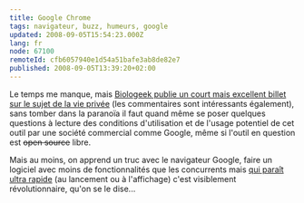 ```yaml
---
title: Google Chrome
tags: navigateur, buzz, humeurs, google
updated: 2008-09-05T15:54:23.000Z
lang: fr
node: 67100
remoteId: cfb6057940e1d54a51bafe3ab8de82e7
published: 2008-09-05T13:39:20+02:00
---
```


Le temps me manque, mais [Biologeek publie un court mais excellent billet sur le sujet de la vie privée](http://www.biologeek.com/2008/09/big-browser-sinvite-chez-vous/) (les commentaires sont intéressants également), sans tomber dans la paranoïa il faut quand même se poser quelques questions à lecture des conditions d'utilisation et de l'usage potentiel de cet outil par une société commercial comme Google, même si l'outil en question est <strike>open source</strike>
 libre.


Mais au moins, on apprend un truc avec le navigateur Google, faire un logiciel avec moins de fonctionnalités que les concurrents mais [qui paraît ultra rapide](http://linuxfr.org/comments/962313.html#962313) (au lancement ou à l'affichage) c'est visiblement révolutionnaire, qu'on se le dise...

